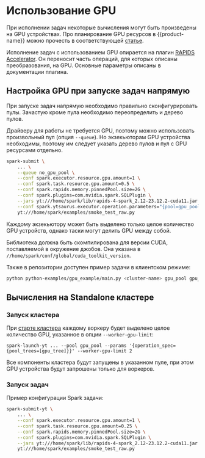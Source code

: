 # Использование GPU

При исполнении задач некоторые вычисления могут быть произведены на GPU устройствах. Про планирование GPU ресурсов в {{product-name}} можно прочесть в соответствующей [статье](../../../../../user-guide/data-processing/overview#podderzhka-gpu).

Исполнение задач с использованием GPU опирается на плагин [RAPIDS Accelerator](https://docs.nvidia.com/spark-rapids/user-guide/23.08/getting-started/on-premise.html). Он переносит часть операций, для которых описаны преобразования, на GPU. Основные параметры описаны в документации плагина.

## Настройка GPU при запуске задач напрямую

При запуске задач напрямую необходимо правильно сконфигурировать пулы. Зачастую кроме пула необходимо переопределить и дерево пулов.

Драйверу для работы не требуется GPU, поэтому можно использовать произвольный пул (опция `--queue`). Но экзекьюторам GPU устройства необходимы, поэтому им следует указать дерево пулов и пул с GPU ресурсами отдельно.

```bash
spark-submit \
    ... \
    --queue no_gpu_pool \
    --conf spark.executor.resource.gpu.amount=1 \
    --conf spark.task.resource.gpu.amount=0.5 \
    --conf spark.rapids.memory.pinnedPool.size=2G \
    --conf spark.plugins=com.nvidia.spark.SQLPlugin \
    --jars yt:///home/spark/lib/rapids-4-spark_2.12-23.12.2-cuda11.jar \
    --conf spark.ytsaurus.executor.operation.parameters="{pool=gpu_pool;pool_trees=[gpu_tree]}" \
    yt:///home/spark/examples/smoke_test_raw.py
```

Каждому экзекьютору может быть выделено только целое количество GPU устройств, однако таски могут делить GPU между собой.

Библиотека должна быть скомпилирована для версии CUDA, поставляемой в окружение джобов. Она указана в `//home/spark/conf/global/cuda_toolkit_version`.

Также в репозитории доступен пример задачи в клиентском режиме:

```bash
python python-examples/gpu_example/main.py <cluster-name> gpu_pool gpu_tree
```

## Вычисления на Standalone кластере

### Запуск кластера

При [старте кластера](../../../../../user-guide/data-processing/spyt/launch#standalone) каждому воркеру будет выделено целое количество GPU, указанное в опции `--worker-gpu-limit`:

```
spark-launch-yt ... --pool gpu_pool --params '{operation_spec={pool_trees=[gpu_tree]}}' --worker-gpu-limit 2
```

Все компоненты кластера будут запущены в указанном пуле, при этом GPU устройства будут запрошены только для воркеров.

### Запуск задач

Пример конфигурации Spark задачи:

```bash
spark-submit-yt \
    ... \
    --conf spark.executor.resource.gpu.amount=1 \
    --conf spark.task.resource.gpu.amount=0.25 \
    --conf spark.rapids.memory.pinnedPool.size=2G \
    --conf spark.plugins=com.nvidia.spark.SQLPlugin \
    --jars yt:///home/spark/lib/rapids-4-spark_2.12-23.12.2-cuda11.jar \
    yt:///home/spark/examples/smoke_test_raw.py
```
